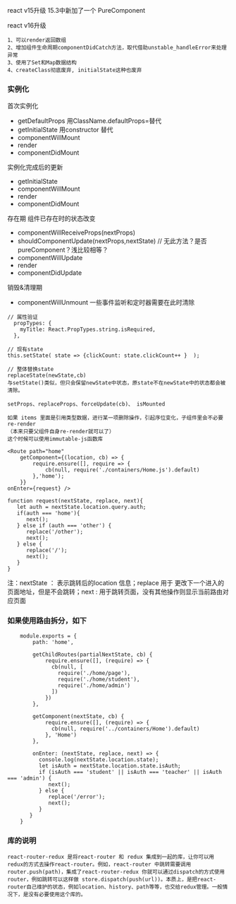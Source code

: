 react v15升级
15.3中新加了一个 PureComponent 

react v16升级
```
1、可以render返回数组
2、增加组件生命周期componentDidCatch方法，取代借助unstable_handleError来处理异常
3、使用了Set和Map数据结构
4、createClass彻底废弃, initialState这种也废弃
```

### 实例化
首次实例化
* getDefaultProps  用ClassName.defaultProps=替代
* getInitialState  用constructor 替代
* componentWillMount
* render
* componentDidMount

实例化完成后的更新
* getInitialState
* componentWillMount
* render
* componentDidMount

存在期
组件已存在时的状态改变
* componentWillReceiveProps(nextProps)
* shouldComponentUpdate(nextProps,nextState)  // 无此方法？是否pureComponent？浅比较相等？
* componentWillUpdate
* render
* componentDidUpdate

销毁&清理期
* componentWillUnmount 一些事件监听和定时器需要在此时清除

```
// 属性验证
  propTypes: {
    myTitle: React.PropTypes.string.isRequired,
  },

// 现有state
this.setState( state => {clickCount: state.clickCount++ }  );

// 整体替换state
replaceState(newState,cb)
与setState()类似，但只会保留newState中状态，原state不在newState中的状态都会被清除。

setProps、replaceProps、forceUpdate(cb)、 isMounted

如果 items 里面是引用类型数据，进行某一项删除操作，引起序位变化，子组件里会不必要re-render
（本来只要父组件自身re-render就可以了）
这个时候可以使用immutable-js函数库

<Route path="home"
    getComponent={(location, cb) => {
        require.ensure([], require => {
            cb(null, require('./containers/Home.js').default)
        },'home');
    }} 
onEnter={request} />

function request(nextState, replace, next){
   let auth = nextState.location.query.auth;
   if(auth === 'home'){
      next();
   } else if (auth === 'other') {
      replace('/other');
      next();
   } else {
      replace('/');
      next();
   }
}
```
注：nextState ： 表示跳转后的location 信息；replace 用于 更改下一个进入的页面地址，但是不会跳转；next : 用于跳转页面，没有其他操作则显示当前路由对应页面

### 如果使用路由拆分，如下

```
    module.exports = {
        path: 'home',

        getChildRoutes(partialNextState, cb) {
            require.ensure([], (require) => {
              cb(null, [
                require('./home/page'),
                require('./home/student'),
                require('./home/admin')
              ])
            })
        },

        getComponent(nextState, cb) {
            require.ensure([], (require) => {
              cb(null, require('../containers/Home').default)
            }, 'Home')
        },

        onEnter: (nextState, replace, next) => {
          console.log(nextState.location.state);
          let isAuth = nextState.location.state.isAuth;
          if (isAuth === 'student' || isAuth === 'teacher' || isAuth === 'admin') {
             next();
          } else {
             replace('/error');
             next();
          }
       }
    }
```

### 库的说明
```
react-router-redux 是将react-router 和 redux 集成到一起的库，让你可以用redux的方式去操作react-router。例如，react-router 中跳转需要调用 router.push(path)，集成了react-router-redux 你就可以通过dispatch的方式使用router，例如跳转可以这样做 store.dispatch(push(url))。本质上，是把react-router自己维护的状态，例如location、history、path等等，也交给redux管理。一般情况下，是没有必要使用这个库的。
```